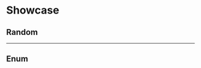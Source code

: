 # Showcase

## Random
[](/showcase/random.ts ':include')

---

## Enum
[](/showcase/enum.ts ':include')
